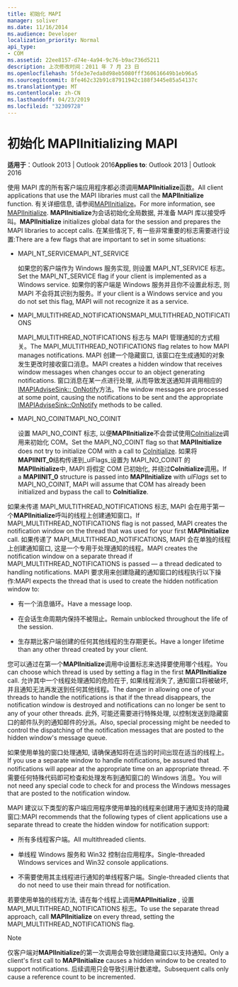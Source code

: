```yaml
---
title: 初始化 MAPI
manager: soliver
ms.date: 11/16/2014
ms.audience: Developer
localization_priority: Normal
api_type:
- COM
ms.assetid: 22ee8157-d74e-4a94-9c76-b9ac736d5211
description: 上次修改时间：2011 年 7 月 23 日
ms.openlocfilehash: 5fde3e7eda8d98eb5080fff360616649b1eb96a5
ms.sourcegitcommit: 8fe462c32b91c87911942c188f3445e85a54137c
ms.translationtype: MT
ms.contentlocale: zh-CN
ms.lasthandoff: 04/23/2019
ms.locfileid: "32309728"
---
```

# <a name="initializing-mapi"></a><span data-ttu-id="eb2f9-103">初始化 MAPI</span><span class="sxs-lookup"><span data-stu-id="eb2f9-103">Initializing MAPI</span></span>

  
  
<span data-ttu-id="eb2f9-104">**适用于**：Outlook 2013 | Outlook 2016</span><span class="sxs-lookup"><span data-stu-id="eb2f9-104">**Applies to**: Outlook 2013 | Outlook 2016</span></span> 
  
<span data-ttu-id="eb2f9-105">使用 MAPI 库的所有客户端应用程序都必须调用**MAPIInitialize**函数。</span><span class="sxs-lookup"><span data-stu-id="eb2f9-105">All client applications that use the MAPI libraries must call the **MAPIInitialize** function.</span></span> <span data-ttu-id="eb2f9-106">有关详细信息, 请参阅[MAPIInitialize](mapiinitialize.md)。</span><span class="sxs-lookup"><span data-stu-id="eb2f9-106">For more information, see [MAPIInitialize](mapiinitialize.md).</span></span> <span data-ttu-id="eb2f9-107">**MAPIInitialize**为会话初始化全局数据, 并准备 MAPI 库以接受呼叫。</span><span class="sxs-lookup"><span data-stu-id="eb2f9-107">**MAPIInitialize** initializes global data for the session and prepares the MAPI libraries to accept calls.</span></span> <span data-ttu-id="eb2f9-108">在某些情况下, 有一些非常重要的标志需要进行设置:</span><span class="sxs-lookup"><span data-stu-id="eb2f9-108">There are a few flags that are important to set in some situations:</span></span> 
  
- <span data-ttu-id="eb2f9-109">MAPI_NT_SERVICE</span><span class="sxs-lookup"><span data-stu-id="eb2f9-109">MAPI_NT_SERVICE</span></span>
    
    <span data-ttu-id="eb2f9-110">如果您的客户端作为 Windows 服务实现, 则设置 MAPI_NT_SERVICE 标志。</span><span class="sxs-lookup"><span data-stu-id="eb2f9-110">Set the MAPI_NT_SERVICE flag if your client is implemented as a Windows service.</span></span> <span data-ttu-id="eb2f9-111">如果你的客户端是 Windows 服务并且你不设置此标志, 则 MAPI 不会将其识别为服务。</span><span class="sxs-lookup"><span data-stu-id="eb2f9-111">If your client is a Windows service and you do not set this flag, MAPI will not recognize it as a service.</span></span> 
    
- <span data-ttu-id="eb2f9-112">MAPI_MULTITHREAD_NOTIFICATIONS</span><span class="sxs-lookup"><span data-stu-id="eb2f9-112">MAPI_MULTITHREAD_NOTIFICATIONS</span></span>
    
    <span data-ttu-id="eb2f9-113">MAPI_MULTITHREAD_NOTIFICATIONS 标志与 MAPI 管理通知的方式相关。</span><span class="sxs-lookup"><span data-stu-id="eb2f9-113">The MAPI_MULTITHREAD_NOTIFICATIONS flag relates to how MAPI manages notifications.</span></span> <span data-ttu-id="eb2f9-114">MAPI 创建一个隐藏窗口, 该窗口在生成通知的对象发生更改时接收窗口消息。</span><span class="sxs-lookup"><span data-stu-id="eb2f9-114">MAPI creates a hidden window that receives window messages when changes occur to an object generating notifications.</span></span> <span data-ttu-id="eb2f9-115">窗口消息在某一点进行处理, 从而导致发送通知并调用相应的[IMAPIAdviseSink:: OnNotify](imapiadvisesink-onnotify.md)方法。</span><span class="sxs-lookup"><span data-stu-id="eb2f9-115">The window messages are processed at some point, causing the notifications to be sent and the appropriate [IMAPIAdviseSink::OnNotify](imapiadvisesink-onnotify.md) methods to be called.</span></span> 
    
- <span data-ttu-id="eb2f9-116">MAPI_NO_COINIT</span><span class="sxs-lookup"><span data-stu-id="eb2f9-116">MAPI_NO_COINIT</span></span>
    
    <span data-ttu-id="eb2f9-117">设置 MAPI_NO_COINT 标志, 以便**MAPIInitialize**不会尝试使用[CoInitialize](https://msdn.microsoft.com/library/ms886303.aspx)调用来初始化 COM。</span><span class="sxs-lookup"><span data-stu-id="eb2f9-117">Set the MAPI_NO_COINT flag so that **MAPIInitialize** does not try to initialize COM with a call to [CoInitialize](https://msdn.microsoft.com/library/ms886303.aspx).</span></span> <span data-ttu-id="eb2f9-118">如果将**MAPIINIT_0**结构传递到_ulFlags_设置为 MAPI_NO_COINIT 的**MAPIInitialize**中, MAPI 将假定 COM 已初始化, 并绕过**CoInitialize**调用。</span><span class="sxs-lookup"><span data-stu-id="eb2f9-118">If a **MAPIINIT_0** structure is passed into **MAPIInitialize** with  _ulFlags_ set to MAPI_NO_COINIT, MAPI will assume that COM has already been initialized and bypass the call to **CoInitialize**.</span></span>
    
<span data-ttu-id="eb2f9-119">如果未传递 MAPI_MULTITHREAD_NOTIFICATIONS 标志, MAPI 会在用于第一个**MAPIInitialize**呼叫的线程上创建通知窗口。</span><span class="sxs-lookup"><span data-stu-id="eb2f9-119">If MAPI_MULTITHREAD_NOTIFICATIONS flag is not passed, MAPI creates the notification window on the thread that was used for your first **MAPIInitialize** call.</span></span> <span data-ttu-id="eb2f9-120">如果传递了 MAPI_MULTITHREAD_NOTIFICATIONS, MAPI 会在单独的线程上创建通知窗口, 这是一个专用于处理通知的线程。</span><span class="sxs-lookup"><span data-stu-id="eb2f9-120">MAPI creates the notification window on a separate thread if MAPI_MULTITHREAD_NOTIFICATIONS is passed — a thread dedicated to handling notifications.</span></span> <span data-ttu-id="eb2f9-121">MAPI 要求用来创建隐藏的通知窗口的线程执行以下操作:</span><span class="sxs-lookup"><span data-stu-id="eb2f9-121">MAPI expects the thread that is used to create the hidden notification window to:</span></span> 
  
- <span data-ttu-id="eb2f9-122">有一个消息循环。</span><span class="sxs-lookup"><span data-stu-id="eb2f9-122">Have a message loop.</span></span>
    
- <span data-ttu-id="eb2f9-123">在会话生命周期内保持不被阻止。</span><span class="sxs-lookup"><span data-stu-id="eb2f9-123">Remain unblocked throughout the life of the session.</span></span>
    
- <span data-ttu-id="eb2f9-124">生存期比客户端创建的任何其他线程的生存期更长。</span><span class="sxs-lookup"><span data-stu-id="eb2f9-124">Have a longer lifetime than any other thread created by your client.</span></span> 
    
<span data-ttu-id="eb2f9-125">您可以通过在第一个**MAPIInitialize**调用中设置标志来选择要使用哪个线程。</span><span class="sxs-lookup"><span data-stu-id="eb2f9-125">You can choose which thread is used by setting a flag in the first **MAPIInitialize** call.</span></span> <span data-ttu-id="eb2f9-126">允许其中一个线程处理通知的危险在于, 如果线程消失了, 通知窗口将被破坏, 并且通知无法再发送到任何其他线程。</span><span class="sxs-lookup"><span data-stu-id="eb2f9-126">The danger in allowing one of your threads to handle the notifications is that if the thread disappears, the notification window is destroyed and notifications can no longer be sent to any of your other threads.</span></span> <span data-ttu-id="eb2f9-127">此外, 可能还需要进行特殊处理, 以控制发送到隐藏窗口的邮件队列的通知邮件的分派。</span><span class="sxs-lookup"><span data-stu-id="eb2f9-127">Also, special processing might be needed to control the dispatching of the notification messages that are posted to the hidden window's message queue.</span></span> 
  
<span data-ttu-id="eb2f9-128">如果使用单独的窗口处理通知, 请确保通知将在适当的时间出现在适当的线程上。</span><span class="sxs-lookup"><span data-stu-id="eb2f9-128">If you use a separate window to handle notifications, be assured that notifications will appear at the appropriate time on an appropriate thread.</span></span> <span data-ttu-id="eb2f9-129">不需要任何特殊代码即可检查和处理发布到通知窗口的 Windows 消息。</span><span class="sxs-lookup"><span data-stu-id="eb2f9-129">You will not need any special code to check for and process the Windows messages that are posted to the notification window.</span></span> 
  
<span data-ttu-id="eb2f9-130">MAPI 建议以下类型的客户端应用程序使用单独的线程来创建用于通知支持的隐藏窗口:</span><span class="sxs-lookup"><span data-stu-id="eb2f9-130">MAPI recommends that the following types of client applications use a separate thread to create the hidden window for notification support:</span></span>
  
- <span data-ttu-id="eb2f9-131">所有多线程客户端。</span><span class="sxs-lookup"><span data-stu-id="eb2f9-131">All multithreaded clients.</span></span>
    
- <span data-ttu-id="eb2f9-132">单线程 Windows 服务和 Win32 控制台应用程序。</span><span class="sxs-lookup"><span data-stu-id="eb2f9-132">Single-threaded Windows services and Win32 console applications.</span></span>
    
- <span data-ttu-id="eb2f9-133">不需要使用其主线程进行通知的单线程客户端。</span><span class="sxs-lookup"><span data-stu-id="eb2f9-133">Single-threaded clients that do not need to use their main thread for notification.</span></span>
    
<span data-ttu-id="eb2f9-134">若要使用单独的线程方法, 请在每个线程上调用**MAPIInitialize** , 设置 MAPI_MULTITHREAD_NOTIFICATIONS 标志。</span><span class="sxs-lookup"><span data-stu-id="eb2f9-134">To use the separate thread approach, call **MAPIInitialize** on every thread, setting the MAPI_MULTITHREAD_NOTIFICATIONS flag.</span></span> 
  
> [!NOTE]
> <span data-ttu-id="eb2f9-135">仅客户端对**MAPIInitialize**的第一次调用会导致创建隐藏窗口以支持通知。</span><span class="sxs-lookup"><span data-stu-id="eb2f9-135">Only a client's first call to **MAPIInitialize** causes a hidden window to be created to support notifications.</span></span> <span data-ttu-id="eb2f9-136">后续调用只会导致引用计数递增。</span><span class="sxs-lookup"><span data-stu-id="eb2f9-136">Subsequent calls only cause a reference count to be incremented.</span></span> 
  

